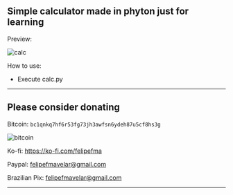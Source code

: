 ## Simple calculator made in phyton just for learning

Preview:

![calc](https://github.com/user-attachments/assets/03b7d0ae-fc03-436c-8d62-1c3862412dc0)

How to use:
 - Execute calc.py

---


## Please consider donating
Bitcoin:
`bc1qnkq7hf6r53fg73jh3awfsn6ydeh87u5cf8hs3g`

![bitcoin](https://github.com/user-attachments/assets/9aaf40c6-6bdb-4480-8bdd-05b9023613d9)

Ko-fi:
https://ko-fi.com/felipefma

Paypal:
felipefmavelar@gmail.com

Brazilian Pix:
felipefmavelar@gmail.com

---
